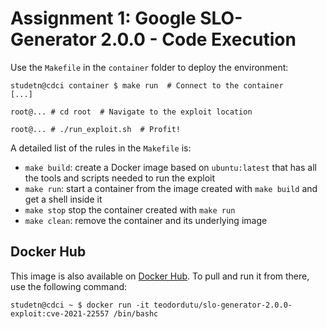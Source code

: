 # Assignment 1: Google SLO-Generator 2.0.0 - Code Execution

Use the `Makefile` in the `container` folder to deploy the environment:
```
studetn@cdci container $ make run  # Connect to the container
[...]

root@... # cd root  # Navigate to the exploit location

root@... # ./run_exploit.sh  # Profit!
```

A detailed list of the rules in the `Makefile` is:

- `make build`: create a Docker image based on `ubuntu:latest` that has all the tools and scripts needed to run the exploit
- `make run`: start a container from the image created with `make build` and get a shell inside it
- `make stop` stop the container created with `make run`
- `make clean`: remove the container and its underlying image


## Docker Hub

This image is also available on [Docker Hub](https://hub.docker.com/repository/docker/teodordutu/slo-generator-2.0.0-exploit).
To pull and run it from there, use the following command:
```
studetn@cdci ~ $ docker run -it teodordutu/slo-generator-2.0.0-exploit:cve-2021-22557 /bin/bashc
```
